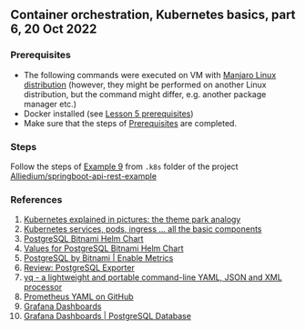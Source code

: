 ## Container orchestration, Kubernetes basics, part 6, 20 Oct 2022

### Prerequisites ###

- The following commands were executed on VM with [Manjaro Linux distribution](https://manjaro.org/download/) (however, they might be performed on another Linux distribution, but the command might differ, e.g. another package manager etc.)
- Docker installed (see [Lesson 5 prerequisites](../05_docker_basic_commands_postgres_23-aug-2022/README.md))
- Make sure that the steps of [Prerequisites](https://github.com/Alliedium/springboot-api-rest-example/tree/master/.k8s#1-prerequisites)
are completed.

### Steps ###

Follow the steps of [Example 9](https://github.com/Alliedium/springboot-api-rest-example/tree/master/.k8s/09-metrics-view-via-grafana)
from ```.k8s``` folder of the project 
[Alliedium/springboot-api-rest-example](https://github.com/Alliedium/springboot-api-rest-example/) 

### References ###

1. [Kubernetes explained in pictures: the theme park analogy](https://danlebrero.com/2018/07/09/kubernetes-explained-in-pictures-the-theme-park-analogy/)
2. [Kubernetes services, pods, ingress ... all the basic components](https://www.padok.fr/en/blog/kubernetes-essentials-components-pods-services)
3. [PostgreSQL Bitnami Helm Chart](https://github.com/bitnami/charts/tree/main/bitnami/postgresql)
4. [Values for PostgreSQL Bitnami Helm Chart](https://github.com/bitnami/charts/blob/master/bitnami/postgresql/values.yaml)
5. [PostgreSQL by Bitnami | Enable Metrics](https://docs.bitnami.com/kubernetes/infrastructure/postgresql/administration/enable-metrics/)
6. [Review: PostgreSQL Exporter](https://nexclipper.io/postgresql-exporter-review/)
7. [yq - a lightweight and portable command-line YAML, JSON and XML processor](https://github.com/mikefarah/yq#yq)
8. [Prometheus YAML on GitHub](https://github.com/prometheus/prometheus/blob/main/documentation/examples/prometheus-kubernetes.yml)
9. [Grafana Dashboards](https://grafana.com/grafana/dashboards/)
10. [Grafana Dashboards | PostgreSQL Database](https://grafana.com/grafana/dashboards/9628-postgresql-database/)
